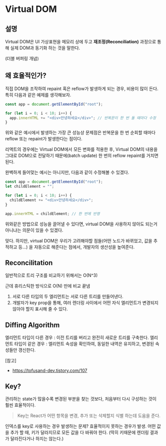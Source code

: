 # Virtual DOM

## 설명

Virtual DOM은 UI 가상표현을 메모리 상에 두고 **재조정(Reconciliation)** 과정으로 통해 실제 DOM과 동기화 하는 것을 말한다.

(더블 버퍼링 개념)

## 왜 효율적인가?

직접 DOM을 조작하여 repaint 혹은 reflow가 발생하게 되는 경우, 비용이 많이 든다. 특히 다음과 같은 예제를 생각해보자.

```javascript
const app = document.getElementById("root");

for (let i = 0; i < 10; i++) {
  app.innerHTML += "<div>안녕하세요</div>"; // 반복문이 한 번 돌 때마다 수정
}
```

위와 같은 예시에서 발생하는 가장 큰 성능상 문제점은 반복문을 한 번 순회할 때마다 reflow 또는 repaint가 발생한다는 점이다.

리액트의 경우에는 Virtual DOM에서 모든 변화를 적용한 후, Virtual DOM의 내용을 그대로 DOM으로 전달하기 때문에(batch update) 한 번의 reflow repaint를 거치면 된다.

완벽하게 들어맞는 예시는 아니지만, 다음과 같이 수정해볼 수 있겠다.

```javascript
const app = document.getElementById("root");
let childElement = "";

for (let i = 0; i < 10; i++) {
  childElement += "<div>안녕하세요</div>";
}

app.innerHTML = childElement; // 한 번에 반영
```

위와같은 방법으로 성능을 끌어낼 수 있다면, virtual DOM을 사용하지 않아도 되는거 아니냐는 의문이 있을 수 있겠다.

맞다. 하지만, virtual DOM은 우리가 고려해야할 점들(어떤 노드가 바뀌었고, 값을 추적하고 등...) 을 자동으로 해준다는 점에서, 개발자의 생산성을 높여준다.

## Reconcilitation

일반적으로 트리 구조를 비교하기 위해서는 O(N^3)

근데 휴리스틱한 방식으로 O(N) 만에 비교 끝냄

1. 서로 다른 타입의 두 엘리먼트는 서로 다른 트리를 만들어낸다.
2. 개발자가 key prop을 통해, 여러 렌더링 사이에서 어떤 자식 엘리먼트가 변경되지 않아야 할지 표시해 줄 수 있다.

## Diffing Algorithm

엘리먼트 타입이 다른 경우 : 이전 트리를 버리고 완전히 새로운 트리를 구축한다.
엘리먼트 타입이 같은 경우 : 엘리먼트 속성을 확인하여, 동일한 내역은 유지하고, 변경된 속성들만 갱신한다.

[참고]

- https://tofusand-dev.tistory.com/107

## Key?

관리하는 state가 많을수록 변경된 부분을 찾는 것보다, 처음부터 다시 구성하는 것이 훨씬 효율적이다.

> Key는 React가 어떤 항목을 변경, 추가 또는 삭제할지 식별 하는데 도움을 준다.

인덱스를 key로 사용하는 경우 발생하는 문제? 효율적이지 못하는 경우가 발생. 어떤 값을 추가 할 때, 키가 달라지므로 모든 값을 다 바꿔야 한다. (딱히 키때문에 렌더링 결과가 달라진다거나 하지는 않는다.)
